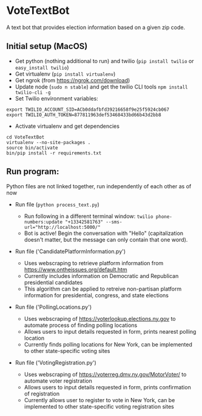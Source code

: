 # VoteTextBot

A text bot that provides election information based on a given zip code.


## Initial setup (MacOS)
+ Get python (nothing additional to run) and twilio (`pip install twilio` or `easy_install twilio`)
+ Get virtualenv (`pip install virtualenv`)
+ Get ngrok (from https://ngrok.com/download)
+ Update node (`sudo n stable`) and get the twilio CLI tools `npm install twilio-cli -g`
+ Set Twilio environment variables:
```
export TWILIO_ACCOUNT_SID=ACb0ddafbfd39216658f9e25f5924cb067
export TWILIO_AUTH_TOKEN=877811963def53468433bd66b43d2bb8
```
+ Activate virtualenv and get dependencies
```
cd VoteTextBot
virtualenv --no-site-packages .
source bin/activate
bin/pip install -r requirements.txt
```
## Run program:
Python files are not linked together, run independently of each other as of now

* Run file (`python process_text.py`)
	+ Run following in a different terminal window: `twilio phone-numbers:update "+13342581763" --sms-url="http://localhost:5000/"`
	+ Bot is active! Begin the conversation with "Hello" (capitalization doesn't matter, but the message can only contain that one word).

* Run file ('CandidatePlatformInformation.py')
	+ Uses webscraping to retrieve platform information from https://www.ontheissues.org/default.htm
	+ Currently includes information on Democratic and Republican presidential candidates
	+ This algorithm can be applied to retreive non-partisan platform information for presidential, congress, and state elections

* Run file ('PollingLocations.py')
	+ Uses webscraping of https://voterlookup.elections.ny.gov to automate process of finding polling locations
	+ Allows users to input details requested in form, prints nearest polling location
	+ Currently finds polling locations for New York, can be implemented to other state-specific voting sites

* Run file ('VotingRegistration.py')
	+ Uses webscraping of https://voterreg.dmv.ny.gov/MotorVoter/ to automate voter registration 
	+ Allows users to input details requested in form, prints confirmation of registration
	+ Currently allows user to register to vote in New York, can be implemented to other state-specific voting registration sites
